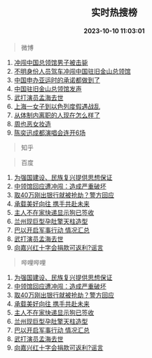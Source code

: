 <div align="center"><h2>实时热搜榜</h2><h4>2023-10-10 11:03:01</h4></div>

> 微博  

1. [冲闯中国总领馆男子被击毙](https://s.weibo.com/weibo?q=%23%E5%86%B2%E9%97%AF%E4%B8%AD%E5%9B%BD%E6%80%BB%E9%A2%86%E9%A6%86%E7%94%B7%E5%AD%90%E8%A2%AB%E5%87%BB%E6%AF%99%23&t=31&band_rank=1&Refer=top)<br />
2. [不明身份人员驾车冲闯中国驻旧金山总领馆](https://s.weibo.com/weibo?q=%23%E4%B8%8D%E6%98%8E%E8%BA%AB%E4%BB%BD%E4%BA%BA%E5%91%98%E9%A9%BE%E8%BD%A6%E5%86%B2%E9%97%AF%E4%B8%AD%E5%9B%BD%E9%A9%BB%E6%97%A7%E9%87%91%E5%B1%B1%E6%80%BB%E9%A2%86%E9%A6%86%23&t=31&band_rank=2&Refer=top)<br />
3. [中国申办亚运时的承诺都做到了](https://s.weibo.com/weibo?q=%23%E4%B8%AD%E5%9B%BD%E7%94%B3%E5%8A%9E%E4%BA%9A%E8%BF%90%E6%97%B6%E7%9A%84%E6%89%BF%E8%AF%BA%E9%83%BD%E5%81%9A%E5%88%B0%E4%BA%86%23&t=31&band_rank=3&Refer=top)<br />
4. [中国驻旧金山总领馆发声](https://s.weibo.com/weibo?q=%23%E4%B8%AD%E5%9B%BD%E9%A9%BB%E6%97%A7%E9%87%91%E5%B1%B1%E6%80%BB%E9%A2%86%E9%A6%86%E5%8F%91%E5%A3%B0%23&t=31&band_rank=4&Refer=top)<br />
5. [武打演员孟海去世](https://s.weibo.com/weibo?q=%23%E6%AD%A6%E6%89%93%E6%BC%94%E5%91%98%E5%AD%9F%E6%B5%B7%E5%8E%BB%E4%B8%96%23&t=31&band_rank=5&Refer=top)<br />
6. [上海一女子到以色列度假遇战乱](https://s.weibo.com/weibo?q=%23%E4%B8%8A%E6%B5%B7%E4%B8%80%E5%A5%B3%E5%AD%90%E5%88%B0%E4%BB%A5%E8%89%B2%E5%88%97%E5%BA%A6%E5%81%87%E9%81%87%E6%88%98%E4%B9%B1%23&t=31&band_rank=6&Refer=top)<br />
7. [从体制内离职的人现在怎么样了](https://s.weibo.com/weibo?q=%23%E4%BB%8E%E4%BD%93%E5%88%B6%E5%86%85%E7%A6%BB%E8%81%8C%E7%9A%84%E4%BA%BA%E7%8E%B0%E5%9C%A8%E6%80%8E%E4%B9%88%E6%A0%B7%E4%BA%86%23&t=31&band_rank=7&Refer=top)<br />
8. [周也恶女妆造](https://s.weibo.com/weibo?q=%23%E5%91%A8%E4%B9%9F%E6%81%B6%E5%A5%B3%E5%A6%86%E9%80%A0%23&t=31&band_rank=8&Refer=top)<br />
9. [陈奕迅成都演唱会连开6场](https://s.weibo.com/weibo?q=%E9%99%88%E5%A5%95%E8%BF%85%E6%88%90%E9%83%BD%E6%BC%94%E5%94%B1%E4%BC%9A%E8%BF%9E%E5%BC%806%E5%9C%BA&t=31&band_rank=9&Refer=top)<br />

> 知乎  


> 百度  

1. [为强国建设、民族复兴提供思想保证](https://www.baidu.com/s?wd=%E4%B8%BA%E5%BC%BA%E5%9B%BD%E5%BB%BA%E8%AE%BE%E3%80%81%E6%B0%91%E6%97%8F%E5%A4%8D%E5%85%B4%E6%8F%90%E4%BE%9B%E6%80%9D%E6%83%B3%E4%BF%9D%E8%AF%81&sa=fyb_news&rsv_dl=fyb_news)<br />
2. [中领馆回应遭冲闯：造成严重破坏](https://www.baidu.com/s?wd=%E4%B8%AD%E9%A2%86%E9%A6%86%E5%9B%9E%E5%BA%94%E9%81%AD%E5%86%B2%E9%97%AF%EF%BC%9A%E9%80%A0%E6%88%90%E4%B8%A5%E9%87%8D%E7%A0%B4%E5%9D%8F&sa=fyb_news&rsv_dl=fyb_news)<br />
3. [取40万刚出银行就被抢劫？警方回应](https://www.baidu.com/s?wd=%E5%8F%9640%E4%B8%87%E5%88%9A%E5%87%BA%E9%93%B6%E8%A1%8C%E5%B0%B1%E8%A2%AB%E6%8A%A2%E5%8A%AB%EF%BC%9F%E8%AD%A6%E6%96%B9%E5%9B%9E%E5%BA%94&sa=fyb_news&rsv_dl=fyb_news)<br />
4. [承载美好向往 携手共赴未来](https://www.baidu.com/s?wd=%E6%89%BF%E8%BD%BD%E7%BE%8E%E5%A5%BD%E5%90%91%E5%BE%80+%E6%90%BA%E6%89%8B%E5%85%B1%E8%B5%B4%E6%9C%AA%E6%9D%A5&sa=fyb_news&rsv_dl=fyb_news)<br />
5. [主人不在家快递显示狗已签收](https://www.baidu.com/s?wd=%E4%B8%BB%E4%BA%BA%E4%B8%8D%E5%9C%A8%E5%AE%B6%E5%BF%AB%E9%80%92%E6%98%BE%E7%A4%BA%E7%8B%97%E5%B7%B2%E7%AD%BE%E6%94%B6&sa=fyb_news&rsv_dl=fyb_news)<br />
6. [兰州现巨型孕肚擎天柱造型](https://www.baidu.com/s?wd=%E5%85%B0%E5%B7%9E%E7%8E%B0%E5%B7%A8%E5%9E%8B%E5%AD%95%E8%82%9A%E6%93%8E%E5%A4%A9%E6%9F%B1%E9%80%A0%E5%9E%8B&sa=fyb_news&rsv_dl=fyb_news)<br />
7. [巴以开启军事行动 情况汇总](https://www.baidu.com/s?wd=%E5%B7%B4%E4%BB%A5%E5%BC%80%E5%90%AF%E5%86%9B%E4%BA%8B%E8%A1%8C%E5%8A%A8+%E6%83%85%E5%86%B5%E6%B1%87%E6%80%BB&sa=fyb_news&rsv_dl=fyb_news)<br />
8. [武打演员孟海去世](https://www.baidu.com/s?wd=%E6%AD%A6%E6%89%93%E6%BC%94%E5%91%98%E5%AD%9F%E6%B5%B7%E5%8E%BB%E4%B8%96&sa=fyb_news&rsv_dl=fyb_news)<br />
9. [向嘉兴红十字会捐款可返利?谣言](https://www.baidu.com/s?wd=%E5%90%91%E5%98%89%E5%85%B4%E7%BA%A2%E5%8D%81%E5%AD%97%E4%BC%9A%E6%8D%90%E6%AC%BE%E5%8F%AF%E8%BF%94%E5%88%A9%3F%E8%B0%A3%E8%A8%80&sa=fyb_news&rsv_dl=fyb_news)<br />

> 哔哩哔哩  

1. [为强国建设、民族复兴提供思想保证](https://www.baidu.com/s?wd=%E4%B8%BA%E5%BC%BA%E5%9B%BD%E5%BB%BA%E8%AE%BE%E3%80%81%E6%B0%91%E6%97%8F%E5%A4%8D%E5%85%B4%E6%8F%90%E4%BE%9B%E6%80%9D%E6%83%B3%E4%BF%9D%E8%AF%81&sa=fyb_news&rsv_dl=fyb_news)<br />
2. [中领馆回应遭冲闯：造成严重破坏](https://www.baidu.com/s?wd=%E4%B8%AD%E9%A2%86%E9%A6%86%E5%9B%9E%E5%BA%94%E9%81%AD%E5%86%B2%E9%97%AF%EF%BC%9A%E9%80%A0%E6%88%90%E4%B8%A5%E9%87%8D%E7%A0%B4%E5%9D%8F&sa=fyb_news&rsv_dl=fyb_news)<br />
3. [取40万刚出银行就被抢劫？警方回应](https://www.baidu.com/s?wd=%E5%8F%9640%E4%B8%87%E5%88%9A%E5%87%BA%E9%93%B6%E8%A1%8C%E5%B0%B1%E8%A2%AB%E6%8A%A2%E5%8A%AB%EF%BC%9F%E8%AD%A6%E6%96%B9%E5%9B%9E%E5%BA%94&sa=fyb_news&rsv_dl=fyb_news)<br />
4. [承载美好向往 携手共赴未来](https://www.baidu.com/s?wd=%E6%89%BF%E8%BD%BD%E7%BE%8E%E5%A5%BD%E5%90%91%E5%BE%80+%E6%90%BA%E6%89%8B%E5%85%B1%E8%B5%B4%E6%9C%AA%E6%9D%A5&sa=fyb_news&rsv_dl=fyb_news)<br />
5. [主人不在家快递显示狗已签收](https://www.baidu.com/s?wd=%E4%B8%BB%E4%BA%BA%E4%B8%8D%E5%9C%A8%E5%AE%B6%E5%BF%AB%E9%80%92%E6%98%BE%E7%A4%BA%E7%8B%97%E5%B7%B2%E7%AD%BE%E6%94%B6&sa=fyb_news&rsv_dl=fyb_news)<br />
6. [兰州现巨型孕肚擎天柱造型](https://www.baidu.com/s?wd=%E5%85%B0%E5%B7%9E%E7%8E%B0%E5%B7%A8%E5%9E%8B%E5%AD%95%E8%82%9A%E6%93%8E%E5%A4%A9%E6%9F%B1%E9%80%A0%E5%9E%8B&sa=fyb_news&rsv_dl=fyb_news)<br />
7. [巴以开启军事行动 情况汇总](https://www.baidu.com/s?wd=%E5%B7%B4%E4%BB%A5%E5%BC%80%E5%90%AF%E5%86%9B%E4%BA%8B%E8%A1%8C%E5%8A%A8+%E6%83%85%E5%86%B5%E6%B1%87%E6%80%BB&sa=fyb_news&rsv_dl=fyb_news)<br />
8. [武打演员孟海去世](https://www.baidu.com/s?wd=%E6%AD%A6%E6%89%93%E6%BC%94%E5%91%98%E5%AD%9F%E6%B5%B7%E5%8E%BB%E4%B8%96&sa=fyb_news&rsv_dl=fyb_news)<br />
9. [向嘉兴红十字会捐款可返利?谣言](https://www.baidu.com/s?wd=%E5%90%91%E5%98%89%E5%85%B4%E7%BA%A2%E5%8D%81%E5%AD%97%E4%BC%9A%E6%8D%90%E6%AC%BE%E5%8F%AF%E8%BF%94%E5%88%A9%3F%E8%B0%A3%E8%A8%80&sa=fyb_news&rsv_dl=fyb_news)<br />
